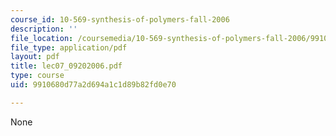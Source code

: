 ```yaml
---
course_id: 10-569-synthesis-of-polymers-fall-2006
description: ''
file_location: /coursemedia/10-569-synthesis-of-polymers-fall-2006/9910680d77a2d694a1c1d89b82fd0e70_lec07_09202006.pdf
file_type: application/pdf
layout: pdf
title: lec07_09202006.pdf
type: course
uid: 9910680d77a2d694a1c1d89b82fd0e70

---
```

None